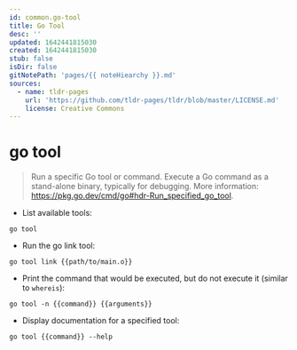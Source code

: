 ```yaml
---
id: common.go-tool
title: Go Tool
desc: ''
updated: 1642441815030
created: 1642441815030
stub: false
isDir: false
gitNotePath: 'pages/{{ noteHiearchy }}.md'
sources:
  - name: tldr-pages
    url: 'https://github.com/tldr-pages/tldr/blob/master/LICENSE.md'
    license: Creative Commons
---
```

# go tool

> Run a specific Go tool or command.
> Execute a Go command as a stand-alone binary, typically for debugging.
> More information: <https://pkg.go.dev/cmd/go#hdr-Run_specified_go_tool>.

- List available tools:

`go tool`

- Run the go link tool:

`go tool link {{path/to/main.o}}`

- Print the command that would be executed, but do not execute it (similar to `whereis`):

`go tool -n {{command}} {{arguments}}`

- Display documentation for a specified tool:

`go tool {{command}} --help`


